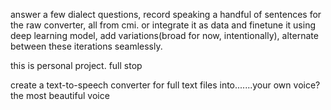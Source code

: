 answer a few dialect questions, record speaking a handful of sentences for the raw converter, all from cmi. or integrate it as data and finetune it using deep learning model, add variations(broad for now, intentionally), alternate between these iterations seamlessly. 

this is personal project. full stop

create a text-to-speech converter for full text files into.......your own voice? the most beautiful voice
